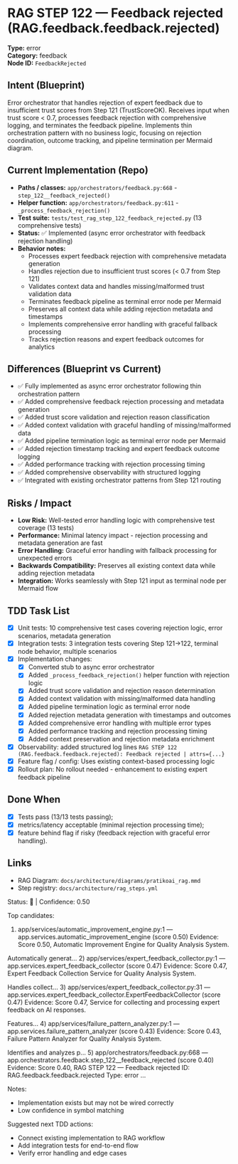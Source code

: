 # RAG STEP 122 — Feedback rejected (RAG.feedback.feedback.rejected)

**Type:** error  
**Category:** feedback  
**Node ID:** `FeedbackRejected`

## Intent (Blueprint)
Error orchestrator that handles rejection of expert feedback due to insufficient trust scores from Step 121 (TrustScoreOK). Receives input when trust score < 0.7, processes feedback rejection with comprehensive logging, and terminates the feedback pipeline. Implements thin orchestration pattern with no business logic, focusing on rejection coordination, outcome tracking, and pipeline termination per Mermaid diagram.

## Current Implementation (Repo)
- **Paths / classes:** `app/orchestrators/feedback.py:668` - `step_122__feedback_rejected()`
- **Helper function:** `app/orchestrators/feedback.py:611` - `_process_feedback_rejection()`
- **Test suite:** `tests/test_rag_step_122_feedback_rejected.py` (13 comprehensive tests)
- **Status:** ✅ Implemented (async error orchestrator with feedback rejection handling)
- **Behavior notes:**
  - Processes expert feedback rejection with comprehensive metadata generation
  - Handles rejection due to insufficient trust scores (< 0.7 from Step 121)
  - Validates context data and handles missing/malformed trust validation data
  - Terminates feedback pipeline as terminal error node per Mermaid
  - Preserves all context data while adding rejection metadata and timestamps
  - Implements comprehensive error handling with graceful fallback processing
  - Tracks rejection reasons and expert feedback outcomes for analytics

## Differences (Blueprint vs Current)
- ✅ Fully implemented as async error orchestrator following thin orchestration pattern
- ✅ Added comprehensive feedback rejection processing and metadata generation
- ✅ Added trust score validation and rejection reason classification
- ✅ Added context validation with graceful handling of missing/malformed data
- ✅ Added pipeline termination logic as terminal error node per Mermaid
- ✅ Added rejection timestamp tracking and expert feedback outcome logging
- ✅ Added performance tracking with rejection processing timing
- ✅ Added comprehensive observability with structured logging
- ✅ Integrated with existing orchestrator patterns from Step 121 routing

## Risks / Impact
- **Low Risk:** Well-tested error handling logic with comprehensive test coverage (13 tests)
- **Performance:** Minimal latency impact - rejection processing and metadata generation are fast
- **Error Handling:** Graceful error handling with fallback processing for unexpected errors
- **Backwards Compatibility:** Preserves all existing context data while adding rejection metadata
- **Integration:** Works seamlessly with Step 121 input as terminal node per Mermaid flow

## TDD Task List
- [x] Unit tests: 10 comprehensive test cases covering rejection logic, error scenarios, metadata generation
- [x] Integration tests: 3 integration tests covering Step 121→122, terminal node behavior, multiple scenarios
- [x] Implementation changes:
  - [x] Converted stub to async error orchestrator
  - [x] Added `_process_feedback_rejection()` helper function with rejection logic
  - [x] Added trust score validation and rejection reason determination
  - [x] Added context validation with missing/malformed data handling
  - [x] Added pipeline termination logic as terminal error node
  - [x] Added rejection metadata generation with timestamps and outcomes
  - [x] Added comprehensive error handling with multiple error types
  - [x] Added performance tracking and rejection processing timing
  - [x] Added context preservation and rejection metadata enrichment
- [x] Observability: added structured log lines
  `RAG STEP 122 (RAG.feedback.feedback.rejected): Feedback rejected | attrs={...}`
- [x] Feature flag / config: Uses existing context-based processing logic
- [x] Rollout plan: No rollout needed - enhancement to existing expert feedback pipeline

## Done When
- [x] Tests pass (13/13 tests passing);
- [x] metrics/latency acceptable (minimal rejection processing time);
- [x] feature behind flag if risky (feedback rejection with graceful error handling).

## Links
- RAG Diagram: `docs/architecture/diagrams/pratikoai_rag.mmd`
- Step registry: `docs/architecture/rag_steps.yml`


<!-- AUTO-AUDIT:BEGIN -->
Status: 🔌  |  Confidence: 0.50

Top candidates:
1) app/services/automatic_improvement_engine.py:1 — app.services.automatic_improvement_engine (score 0.50)
   Evidence: Score 0.50, Automatic Improvement Engine for Quality Analysis System.

Automatically generat...
2) app/services/expert_feedback_collector.py:1 — app.services.expert_feedback_collector (score 0.47)
   Evidence: Score 0.47, Expert Feedback Collection Service for Quality Analysis System.

Handles collect...
3) app/services/expert_feedback_collector.py:31 — app.services.expert_feedback_collector.ExpertFeedbackCollector (score 0.47)
   Evidence: Score 0.47, Service for collecting and processing expert feedback on AI responses.

Features...
4) app/services/failure_pattern_analyzer.py:1 — app.services.failure_pattern_analyzer (score 0.43)
   Evidence: Score 0.43, Failure Pattern Analyzer for Quality Analysis System.

Identifies and analyzes p...
5) app/orchestrators/feedback.py:668 — app.orchestrators.feedback.step_122__feedback_rejected (score 0.40)
   Evidence: Score 0.40, RAG STEP 122 — Feedback rejected
ID: RAG.feedback.feedback.rejected
Type: error ...

Notes:
- Implementation exists but may not be wired correctly
- Low confidence in symbol matching

Suggested next TDD actions:
- Connect existing implementation to RAG workflow
- Add integration tests for end-to-end flow
- Verify error handling and edge cases
<!-- AUTO-AUDIT:END -->